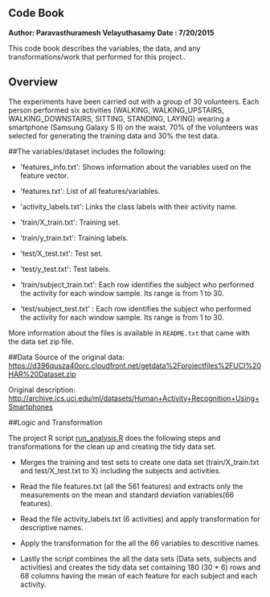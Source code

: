 ## Code Book
**Author: Paravasthuramesh Velayuthasamy Date : 7/20/2015**

This code book describes the variables, the data, and any transformations/work that performed for this project..

## Overview
The experiments have been carried out with a group of 30 volunteers. Each person performed six activities (WALKING, WALKING_UPSTAIRS, WALKING_DOWNSTAIRS, SITTING, STANDING, LAYING) wearing a smartphone (Samsung Galaxy S II) on the waist. 70% of the volunteers was selected for generating the training data and 30% the test data. 

##The variables/dataset includes the following:

- 'features_info.txt': Shows information about the variables used on the feature vector.

- 'features.txt': List of all features/variables.

- 'activity_labels.txt': Links the class labels with their activity name.

- 'train/X_train.txt': Training set.

- 'train/y_train.txt': Training labels.

- 'test/X_test.txt': Test set.

- 'test/y_test.txt': Test labels.

- 'train/subject_train.txt': Each row identifies the subject who performed the activity for each window sample. Its range is from 1 to 30. 

- 'test/subject_test.txt'  : Each row identifies the subject who performed the activity for each window sample. Its range is from 1 to 30. 

More information about the files is available in `README.txt` that came with the data set zip file. 

##Data
Source of the original data: https://d396qusza40orc.cloudfront.net/getdata%2Fprojectfiles%2FUCI%20HAR%20Dataset.zip

Original description: http://archive.ics.uci.edu/ml/datasets/Human+Activity+Recognition+Using+Smartphones


##Logic and Transformation

The project R script [run_analysis.R](run_analysis.R) does the following steps and transformations for the clean up and creating the tidy data set.

* Merges the training and test sets to create one data set (train/X_train.txt and test/X_test.txt to X) including the subjects and activities.

* Read the file features.txt (all the 561 features) and extracts only the measurements on the mean and standard deviation variables(66 features).

* Read the file activity_labels.txt (6 activities) and apply transformation for descriptive names.
        
* Apply the transformation for the all the 66 variables to descritive names.

* Lastly the script combines the all the data sets (Data sets, subjects and activities) and creates the tidy data set containing 180 (30 * 6) rows and 68 columns having the mean of each feature for each subject and each activity.





